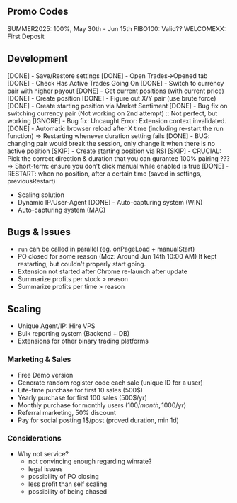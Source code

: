 ## Promo Codes

 SUMMER2025: 100%, May 30th - Jun 15th
 FIBO100: Valid??
 WELCOMEXX: First Deposit

## Development
[DONE] - Save/Restore settings
[DONE] - Open Trades->Opened tab
[DONE] - Check Has Active Trades Going On
[DONE] - Switch to currency pair with higher payout
[DONE] - Get current positions (with current price)
[DONE] - Create position
[DONE] - Figure out X/Y pair (use brute force)
[DONE] - Create starting position via Market Sentiment
[DONE] - Bug fix on switching currency pair (Not working on 2nd attempt) :: Not perfect, but working
[IGNORE] - Bug fix: Uncaught Error: Extension context invalidated.
[DONE] - Automatic browser reload after X time (including re-start the run function)
      => Restarting whenever duration setting fails
[DONE] - BUG: changing pair would break the session, only change it when there is no active position
[SKIP] - Create starting position via RSI
[SKIP] - CRUCIAL: Pick the correct direction & duration that you can gurantee 100% pairing ???
   => Short-term: ensure you don't click manual while enabled is true
[DONE] - RESTART: when no position, after a certain time (saved in settings, previousRestart)
- Scaling solution
- Dynamic IP/User-Agent
[DONE] - Auto-capturing system (WIN)
- Auto-capturing system (MAC)

## Bugs & Issues
- `run` can be called in parallel (eg. onPageLoad + manualStart)
- PO closed for some reason (Moz: Around Jun 14th 10:00 AM) It kept restarting, but couldn't properly start going.
- Extension not started after Chrome re-launch after update
- Summarize profits per stock > reason
- Summarize profits per time > reason

## Scaling
- Unique Agent/IP: Hire VPS
- Bulk reporting system (Backend + DB)
- Extensions for other binary trading platforms

### Marketing & Sales
- Free Demo version
- Generate random register code each sale (unique ID for a user)
- Life-time purchase for first 10 sales (500$)
- Yearly purchase for first 100 sales (500$/yr)
- Monthly purchase for monthly users (100$/month, 1000$/yr)
- Referral marketing, 50% discount
- Pay for social posting 1$/post (proved duration, min 1d)

### Considerations
- Why not service?
  - not convincing enough regarding winrate?
  - legal issues
  - possibility of PO closing
  - less profit than self scaling
  - possibility of being chased